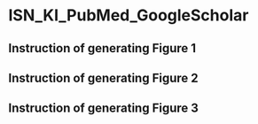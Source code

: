 # ISN_KI_PubMed_GoogleScholar

## Instruction of generating Figure 1


## Instruction of generating Figure 2


## Instruction of generating Figure 3
